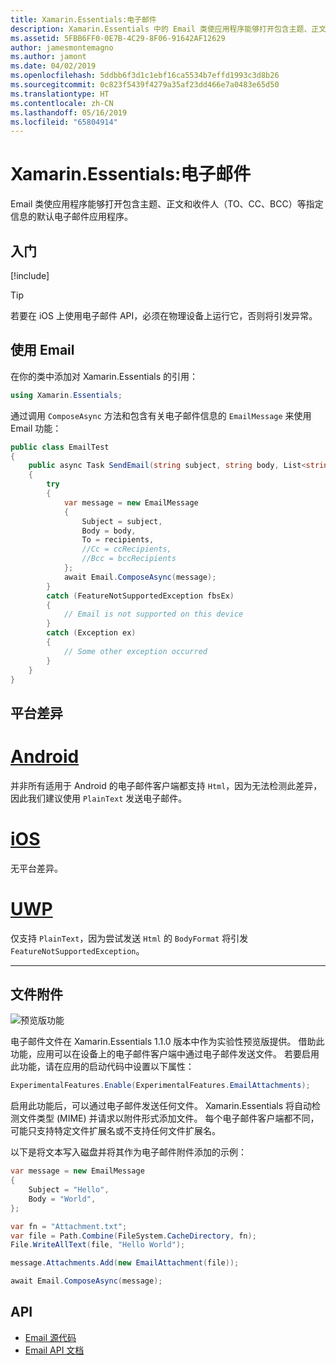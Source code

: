 ```yaml
---
title: Xamarin.Essentials:电子邮件
description: Xamarin.Essentials 中的 Email 类使应用程序能够打开包含主题、正文和收件人（TO、CC、BCC）等指定信息的默认电子邮件应用程序。
ms.assetid: 5FBB6FF0-0E7B-4C29-8F06-91642AF12629
author: jamesmontemagno
ms.author: jamont
ms.date: 04/02/2019
ms.openlocfilehash: 5ddbb6f3d1c1ebf16ca5534b7effd1993c3d8b26
ms.sourcegitcommit: 0c823f5439f4279a35af23dd466e7a0483e65d50
ms.translationtype: HT
ms.contentlocale: zh-CN
ms.lasthandoff: 05/16/2019
ms.locfileid: "65804914"
---
```

# <a name="xamarinessentials-email"></a>Xamarin.Essentials:电子邮件

Email 类使应用程序能够打开包含主题、正文和收件人（TO、CC、BCC）等指定信息的默认电子邮件应用程序。

## <a name="get-started"></a>入门

[!include[](~/essentials/includes/get-started.md)]

> [!TIP]
> 若要在 iOS 上使用电子邮件 API，必须在物理设备上运行它，否则将引发异常。

## <a name="using-email"></a>使用 Email

在你的类中添加对 Xamarin.Essentials 的引用：

```csharp
using Xamarin.Essentials;
```

通过调用 `ComposeAsync` 方法和包含有关电子邮件信息的 `EmailMessage` 来使用 Email 功能：

```csharp
public class EmailTest
{
    public async Task SendEmail(string subject, string body, List<string> recipients)
    {
        try
        {
            var message = new EmailMessage
            {
                Subject = subject,
                Body = body,
                To = recipients,
                //Cc = ccRecipients,
                //Bcc = bccRecipients
            };
            await Email.ComposeAsync(message);
        }
        catch (FeatureNotSupportedException fbsEx)
        {
            // Email is not supported on this device
        }
        catch (Exception ex)
        {
            // Some other exception occurred
        }
    }
}
```


## <a name="platform-differences"></a>平台差异

# <a name="androidtabandroid"></a>[Android](#tab/android)

并非所有适用于 Android 的电子邮件客户端都支持 `Html`，因为无法检测此差异，因此我们建议使用 `PlainText` 发送电子邮件。

# <a name="iostabios"></a>[iOS](#tab/ios)

无平台差异。

# <a name="uwptabuwp"></a>[UWP](#tab/uwp)

仅支持 `PlainText`，因为尝试发送 `Html` 的 `BodyFormat` 将引发 `FeatureNotSupportedException`。

-----

## <a name="file-attachments"></a>文件附件

![预览版功能](~/media/shared/preview.png)

电子邮件文件在 Xamarin.Essentials 1.1.0 版本中作为实验性预览版提供。 借助此功能，应用可以在设备上的电子邮件客户端中通过电子邮件发送文件。 若要启用此功能，请在应用的启动代码中设置以下属性：

```csharp
ExperimentalFeatures.Enable(ExperimentalFeatures.EmailAttachments);
```

启用此功能后，可以通过电子邮件发送任何文件。 Xamarin.Essentials 将自动检测文件类型 (MIME) 并请求以附件形式添加文件。 每个电子邮件客户端都不同，可能只支持特定文件扩展名或不支持任何文件扩展名。

以下是将文本写入磁盘并将其作为电子邮件附件添加的示例：

```csharp
var message = new EmailMessage
{
    Subject = "Hello",
    Body = "World",
};

var fn = "Attachment.txt";
var file = Path.Combine(FileSystem.CacheDirectory, fn);
File.WriteAllText(file, "Hello World");

message.Attachments.Add(new EmailAttachment(file));

await Email.ComposeAsync(message);
```

## <a name="api"></a>API

- [Email 源代码](https://github.com/xamarin/Essentials/tree/master/Xamarin.Essentials/Email)
- [Email API 文档](xref:Xamarin.Essentials.Email)
